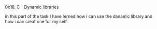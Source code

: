 0x18. C - Dynamic libraries

in this part of the task I have lerned how i can use the danamic library and how i can creat one for my self.

